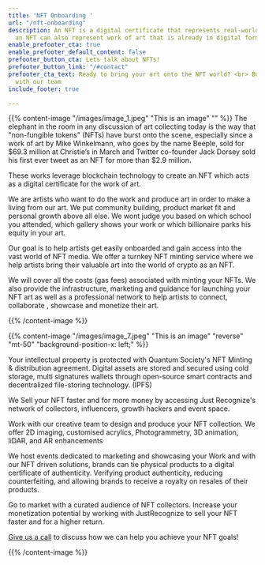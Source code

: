 ```yaml
---
title: 'NFT Onboarding '
url: "/nft-onboarding"
description: An NFT is a digital certificate that represents real-world art. In addition,
  an NFT can also represent work of art that is already in digital form.
enable_prefooter_cta: true
enable_prefooter_default_content: false
prefooter_button_cta: Lets talk about NFTs!
prefooter_button_link: "/#contact"
prefooter_cta_text: Ready to bring your art onto the NFT world? <br> Book a consultation
  with our team
include_footer: true

---
```


{{% content-image "/images/image_1.jpeg" "This is an image" "" %}} 
The elephant in the room in any discussion of art collecting today is the way that "non-fungible tokens" (NFTs) have burst onto the scene, especially since a work of art by Mike Winkelmann, who goes by the name Beeple, sold for $69.3 million at Christie’s in March and Twitter co-founder Jack Dorsey sold his first ever tweet as an NFT for more than $2.9 million.

These works leverage blockchain technology to create an NFT which acts as a digital certificate for the work of art.

We are artists who want to do the work and produce art in order to make a living from our art. We put community building, product market fit and personal growth above all else. We wont judge you based on which school you attended, which gallery shows your work or which billionaire parks his equity in your art.

Our goal is to help artists get easily onboarded and gain access into the vast world of NFT media. We offer a turnkey NFT minting service where we help artists bring their valuable art into the world of crypto as an NFT.

We will cover all the costs (gas fees) associated with minting your NFTs. We also provide the infrastructure, marketing and guidance for launching your NFT art as well as a professional network to help artists to connect, collaborate , showcase and monetize their art.

{{% /content-image %}}


{{% content-image "/images/image_7.jpeg" "This is an image" "reverse" "mt-50" "background-position-x: left;" %}} 

Your intellectual property is protected with Quantum Society's  NFT Minting & distribution agreement. Digital assets are stored and secured using cold storage, multi signatures wallets through open-source smart contracts and decentralized file-storing technology. (IPFS)

We Sell your NFT faster and for more money by accessing Just Recognize's network of collectors, influencers, growth hackers and event space.

Work with our creative team to design and produce your NFT collection. We offer 2D imaging, customised acrylics,  Photogrammetry, 3D animation, liDAR, and AR enhancements

We host events dedicated to marketing and showcasing your Work and with our NFT driven solutions, brands can tie physical products to a digital certificate of authenticity. Verifying product authenticity, reducing counterfeiting, and allowing brands to receive a royalty on resales of their products.

Go to market with a curated audience of NFT collectors. Increase your monetization potential by working with JustRecognize to sell your NFT faster and for a higher return.

<a href="skype:786 753 7817">Give us a call</a> to discuss how we can help you achieve your NFT goals!

{{% /content-image %}}



